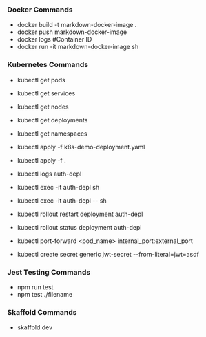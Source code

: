 ### Docker Commands

- docker build -t markdown-docker-image .
- docker push markdown-docker-image
- docker logs #Container ID
- docker run -it markdown-docker-image sh


### Kubernetes Commands

- kubectl get pods
- kubectl get services
- kubectl get nodes
- kubectl get deployments
- kubectl get namespaces

- kubectl apply -f k8s-demo-deployment.yaml
- kubectl apply -f .

- kubectl logs auth-depl

- kubectl exec -it auth-depl sh
- kubectl exec -it auth-depl -- sh

- kubectl rollout restart deployment auth-depl
- kubectl rollout status deployment auth-depl

- kubectl port-forward <pod_name> internal_port:external_port

- kubectl create secret generic jwt-secret --from-literal=jwt=asdf

### Jest Testing Commands

- npm run test
- npm test ./filename

### Skaffold Commands

- skaffold dev